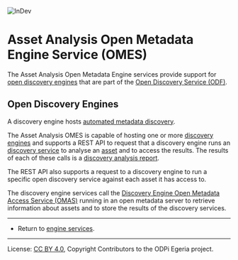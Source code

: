 <!-- SPDX-License-Identifier: CC-BY-4.0 -->
<!-- Copyright Contributors to the ODPi Egeria project. -->

![InDev](../../../open-metadata-publication/website/images/egeria-content-status-in-development.png#pagewidth)

# Asset Analysis Open Metadata Engine Service (OMES)

The Asset Analysis Open Metadata Engine services provide support for
[open discovery engines](../../frameworks/open-discovery-framework/docs/discovery-engine.md)
that are part of the [Open Discovery Service (ODF)](../../frameworks/open-discovery-framework).



## Open Discovery Engines

A discovery engine hosts [automated metadata discovery](../../../open-metadata-publication/website/metadata-discovery).

The Asset Analysis OMES is capable of hosting one or more
[discovery engines](../../frameworks/open-discovery-framework/docs/discovery-engine.md)
and supports a REST API to request that a discovery engine runs an
[discovery service](../../frameworks/open-discovery-framework/docs/discovery-service.md)
to analyse an [asset](../../access-services/docs/concepts/assets) and to access the results.
The results of each of these
calls is a [discovery analysis report](../../frameworks/open-discovery-framework/docs/discovery-analysis-report.md).

The REST API also supports a request to a discovery engine to run a specific open discovery service
against each asset it has access to.

The discovery engine services call the
[Discovery Engine Open Metadata Access Service (OMAS)](../../access-services/discovery-engine)
running in an open metadata server to retrieve information about assets and to
store the results of the discovery services.

----
* Return to [engine services](..).

----
License: [CC BY 4.0](https://creativecommons.org/licenses/by/4.0/),
Copyright Contributors to the ODPi Egeria project.